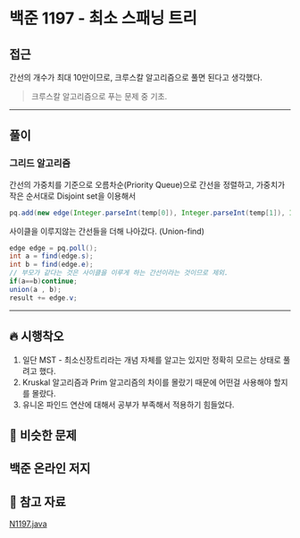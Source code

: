 # 백준 1197 - 최소 스패닝 트리

## 접근

간선의 개수가 최대 10만이므로, 크루스칼 알고리즘으로 풀면 된다고 생각했다.

> 크루스칼 알고리즘으로 푸는 문제 중 기초. 

---
## 풀이

### 그리드 알고리즘

간선의 가중치를 기준으로 오름차순(Priority Queue)으로 간선을 정렬하고, 가중치가 작은 순서대로 Disjoint set을 이용해서 

```java
pq.add(new edge(Integer.parseInt(temp[0]), Integer.parseInt(temp[1]), Integer.parseInt(temp[2])));
```

사이클을 이루지않는 간선들을 더해 나아갔다. (Union-find)

```java
edge edge = pq.poll();
int a = find(edge.s);
int b = find(edge.e);
// 부모가 같다는 것은 사이클을 이루게 하는 간선이라는 것이므로 제외.
if(a==b)continue; 
union(a , b);
result += edge.v;
```


--- 
## 🔥 시행착오

1. 일단 MST - 최소신장트리라는 개념 자체를 알고는 있지만 정확히 모르는 상태로 풀려고 했다.
2. Kruskal 알고리즘과 Prim 알고리즘의 차이를 몰랐기 때문에 어떤걸 사용해야 할지를 몰랐다.
3. 유니온 파인드 연산에 대해서 공부가 부족해서 적용하기 힘들었다. 



## 🤭 비슷한 문제

백준 온라인 저지
- 


## 💌 참고 자료

[N1197.java](https://github.com/Rurril/Problem-Solving/blob/Test/Problem-Solving/PS/MST/N1197.java)


